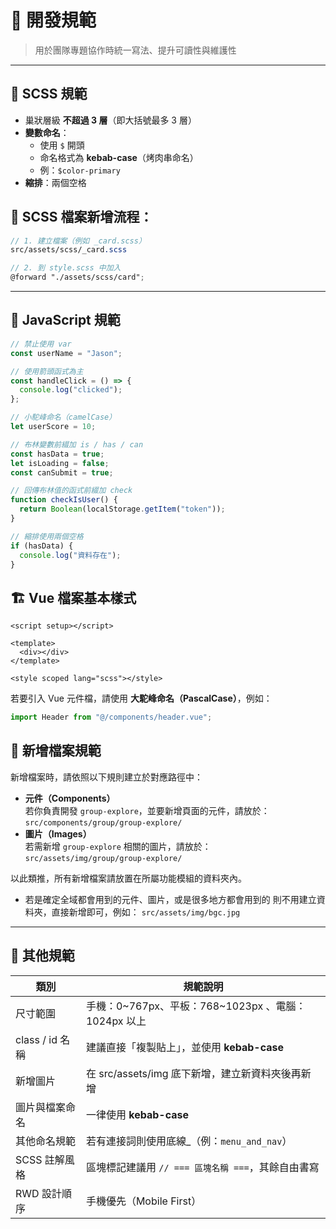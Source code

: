 # 📐 開發規範

> 用於團隊專題協作時統一寫法、提升可讀性與維護性

---

## 🎨 SCSS 規範

- 巢狀層級 **不超過 3 層**（即大括號最多 3 層）
- **變數命名**：
  - 使用 `$` 開頭
  - 命名格式為 **kebab-case**（烤肉串命名）
  - 例：`$color-primary`
- **縮排**：兩個空格

## 📌 SCSS 檔案新增流程：

```scss
// 1. 建立檔案（例如 _card.scss）
src/assets/scss/_card.scss

// 2. 到 style.scss 中加入
@forward "./assets/scss/card";
```

---

## 🧠 JavaScript 規範

```js
// 禁止使用 var
const userName = "Jason";

// 使用箭頭函式為主
const handleClick = () => {
  console.log("clicked");
};

// 小駝峰命名（camelCase）
let userScore = 10;

// 布林變數前綴加 is / has / can
const hasData = true;
let isLoading = false;
const canSubmit = true;

// 回傳布林值的函式前綴加 check
function checkIsUser() {
  return Boolean(localStorage.getItem("token"));
}

// 縮排使用兩個空格
if (hasData) {
  console.log("資料存在");
}
```

## 🏗️ Vue 檔案基本樣式

```vue
<script setup></script>

<template>
  <div></div>
</template>

<style scoped lang="scss"></style>
```

若要引入 Vue 元件檔，請使用 **大駝峰命名（PascalCase）**，例如：

```js
import Header from "@/components/header.vue";
```

## 📁 新增檔案規範

新增檔案時，請依照以下規則建立於對應路徑中：

- **元件（Components）**  
  若你負責開發 `group-explore`，並要新增頁面的元件，請放於：
  `src/components/group/group-explore/`
- **圖片（Images）**  
  若需新增 `group-explore` 相關的圖片，請放於：
  `src/assets/img/group/group-explore/`

以此類推，所有新增檔案請放置在所屬功能模組的資料夾內。

- 若是確定全域都會用到的元件、圖片，或是很多地方都會用到的
  則不用建立資料夾，直接新增即可，例如：
  `src/assets/img/bgc.jpg`

---

## 📝 其他規範

| 類別            | 規範說明                                              |
| --------------- | ----------------------------------------------------- |
| 尺寸範圍        | 手機：0\~767px、平板：768\~1023px 、電腦：1024px 以上 |
| class / id 名稱 | 建議直接「複製貼上」，並使用 **kebab-case**           |
| 新增圖片        | 在 src/assets/img 底下新增，建立新資料夾後再新增      |
| 圖片與檔案命名  | 一律使用 **kebab-case**                               |
| 其他命名規範    | 若有連接詞則使用底線\_（例：`menu_and_nav`）          |
| SCSS 註解風格   | 區塊標記建議用 `// === 區塊名稱 ===`，其餘自由書寫    |
| RWD 設計順序    | 手機優先（Mobile First）                              |
